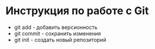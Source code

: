 # **Инструкция по работе с Git**
* git add - добавить версионность
* git commit - сохранить изменения
* git init - создать новый репозиторий